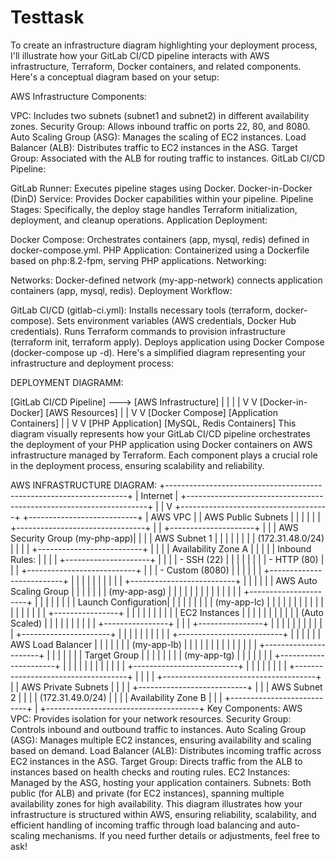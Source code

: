 # Testtask

To create an infrastructure diagram highlighting your deployment process, I'll illustrate how your GitLab CI/CD pipeline interacts with AWS infrastructure, Terraform, Docker containers, and related components. Here's a conceptual diagram based on your setup:

AWS Infrastructure Components:

VPC: Includes two subnets (subnet1 and subnet2) in different availability zones.
Security Group: Allows inbound traffic on ports 22, 80, and 8080.
Auto Scaling Group (ASG): Manages the scaling of EC2 instances.
Load Balancer (ALB): Distributes traffic to EC2 instances in the ASG.
Target Group: Associated with the ALB for routing traffic to instances.
GitLab CI/CD Pipeline:

GitLab Runner: Executes pipeline stages using Docker.
Docker-in-Docker (DinD) Service: Provides Docker capabilities within your pipeline.
Pipeline Stages: Specifically, the deploy stage handles Terraform initialization, deployment, and cleanup operations.
Application Deployment:

Docker Compose: Orchestrates containers (app, mysql, redis) defined in docker-compose.yml.
PHP Application: Containerized using a Dockerfile based on php:8.2-fpm, serving PHP applications.
Networking:

Networks: Docker-defined network (my-app-network) connects application containers (app, mysql, redis).
Deployment Workflow:

GitLab CI/CD (gitlab-ci.yml):
Installs necessary tools (terraform, docker-compose).
Sets environment variables (AWS credentials, Docker Hub credentials).
Runs Terraform commands to provision infrastructure (terraform init, terraform apply).
Deploys application using Docker Compose (docker-compose up -d).
Here's a simplified diagram representing your infrastructure and deployment process:

DEPLOYMENT DIAGRAMM:

[GitLab CI/CD Pipeline] ---> [AWS Infrastructure]
      |                          |
      |                          |
      V                          V
[Docker-in-Docker]        [AWS Resources]
      |                          |
      V                          V
[Docker Compose]         [Application Containers]
      |                          |
      V                          V
[PHP Application]       [MySQL, Redis Containers]
This diagram visually represents how your GitLab CI/CD pipeline orchestrates the deployment of your PHP application using Docker containers on AWS infrastructure managed by Terraform. Each component plays a crucial role in the deployment process, ensuring scalability and reliability.

AWS INFRASTRUCTURE DIAGRAM: 
+--------------------------------------------------------------------+
|                              Internet                              |
+--------------------------------------------------------------------+
       |
       |
       V
+-------------------------------------+  +---------------------------+
|             AWS VPC                  |  |    AWS Public Subnets     |
|                                     |  |                           |
|  +--------------------------------+ |  |  +---------------------+  |
|  | AWS Security Group (my-php-app)| |  |  |   AWS Subnet 1      |  |
|  |                                | |  |  |   (172.31.48.0/24)   |  |
|  |  +--------------------------+  | |  |  | Availability Zone A |  |
|  |  |   Inbound Rules:          |  | |  |  +---------------------+  |
|  |  |   - SSH (22)              |  | |  |                           |
|  |  |   - HTTP (80)             |  | |  +---------------------------+
|  |  |   - Custom (8080)         |  | |                |
|  |  +--------------------------+  | |                |
|  |                                | |                |
|  |  +--------------------------+  | |                |
|  |  |   AWS Auto Scaling Group  |  | |                |
|  |  |   (my-app-asg)            |  | |                |
|  |  |                           |  | |                |
|  |  |  +----------------------+  | | |                |
|  |  |  |  Launch Configuration|  | | |                |
|  |  |  |  (my-app-lc)         |  | | |                |
|  |  |  |                      |  | | |                |
|  |  |  |  +----------------+  |  | | |                |
|  |  |  |  | EC2 Instances  |  |  | | |                |
|  |  |  |  | (Auto Scaled)  |  |  | | |                |
|  |  |  |  +----------------+  |  | | +----------------+
|  |  |  |                      |  | | |
|  |  |  +----------------------+  | | |
|  |                                | | |
|  |  +--------------------------+  | | |
|  |  |   AWS Load Balancer       |  | | |
|  |  |   (my-app-lb)             |  | | |
|  |  |                           |  | | |
|  |  |  +----------------------+  | | |
|  |  |  |   Target Group       |  | | |
|  |  |  |   (my-app-tg)        |  | | |
|  |  |  +----------------------+  | | |
|  |  |                           |  | | |
|  |  +--------------------------+  | | |
|  |                                | | |
+------------------------------------+ | |
                                       | |
+--------------------------------------+ |
|   AWS Private Subnets                 |
|                                      |
|  +---------------------------+       |
|  |   AWS Subnet 2             |       |
|  |   (172.31.49.0/24)         |       |
|  |   Availability Zone B      |       |
|  +---------------------------+       |
+--------------------------------------+
Key Components:
AWS VPC: Provides isolation for your network resources.
Security Group: Controls inbound and outbound traffic to instances.
Auto Scaling Group (ASG): Manages multiple EC2 instances, ensuring availability and scaling based on demand.
Load Balancer (ALB): Distributes incoming traffic across EC2 instances in the ASG.
Target Group: Directs traffic from the ALB to instances based on health checks and routing rules.
EC2 Instances: Managed by the ASG, hosting your application containers.
Subnets: Both public (for ALB) and private (for EC2 instances), spanning multiple availability zones for high availability.
This diagram illustrates how your infrastructure is structured within AWS, ensuring reliability, scalability, and efficient handling of incoming traffic through load balancing and auto-scaling mechanisms. If you need further details or adjustments, feel free to ask!